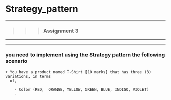# Strategy_pattern
---
>>> ### Assignment 3 <br>

---
---

### you need to implement using the Strategy pattern the following scenario
    
    + You have a product named T-Shirt [10 marks] that has three (3) variations, in terms 
      of,
      
        - Color (RED,  ORANGE, YELLOW, GREEN, BLUE, INDIGO, VIOLET)
        -
        
